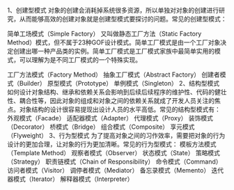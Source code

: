 1、创建型模式
对象的创建会消耗掉系统很多资源，所以单独对对象的创建进行研究，从而能够高效的创建对象就是创建型模式要探讨的问题。常见的创建型模式：

简单工场模式（Simple Factory）
又叫做静态工厂方法（Static Factory Method）模式，但不属于23种GOF设计模式。简单工厂模式是由一个工厂对象决定创建出哪一种产品类的实例。简单工厂模式是工厂模式家族中最简单实用的模式，可以理解为是不同工厂模式的一个特殊实现。


工厂方法模式（Factory Method）
抽象工厂模式（Abstract Factory）
创建者模式（Builder）
原型模式（Prototype）
单例模式（Singleton）
2、结构型模式
如何设计对象结构、继承和依赖关系会影响到后续后续程序的维护性、代码的健壮性、耦合性等，因此对象的组成和对象之间的依赖关系就成了开发人员关注的焦点。对象结构的设计很容易提现出设计人员的水平高低。常见的结构型模式有：
外观模式（Facade）
适配器模式（Adapter）
代理模式（Proxy）
装饰模式（Decorator）
桥模式（Bridge）
组合模式（Composite）
享元模式（Flyweight）
3、行为型模式
为了提高对象之间的习作效率，需要把对象的行为设计的更加合理，让对象的行为更加清晰。常见的行为型模式：
模板方法模式（Template Method）
观察者模式（Observer）
状态模式（State）
策略模式（Strategy）
职责链模式（Chain of Responsibility）
命令模式（Command）
访问者模式（Visitor）
调停者模式（Mediator）
备忘录模式（Memento）
迭代器模式（Iterator）
解释器模式（Interpreter）
